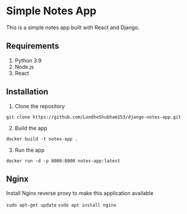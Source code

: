 # Simple Notes App
This is a simple notes app built with React and Django.
   
## Requirements   
1. Python 3.9              
2. Node.js                  
3. React          
                   
## Installation              
1. Clone the repository          
```
git clone https://github.com/LondheShubham153/django-notes-app.git      
```
        
2. Build the app
```
docker build -t notes-app .
```

3. Run the app
```
docker run -d -p 8000:8000 notes-app:latest
```

## Nginx

Install Nginx reverse proxy to make this application available

`sudo apt-get update`
`sudo apt install nginx`
